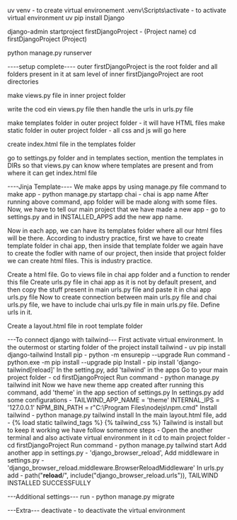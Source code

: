 uv venv - to create virtual environement
.venv\Scripts\activate - to activate virtual environment
uv pip install Django

django-admin startproject firstDjangoProject - (Project name)
cd firstDjangoProject (Project)

python manage.py runserver


----setup complete----
outer firstDjangoProject is the root folder and all folders present in it at sam level of inner firstDjangoProject are root directories

make views.py file in inner project folder

write the cod ein views.py file
then handle the urls in urls.py file

make templates folder in outer project folder - it will have HTML files
make static folder in outer project folder - all css and js will go here

create index.html file in the templates folder

go to settings.py folder and in templates section, mention the templates in DIRs so that views.py can know where templates are present and from where it can get index.html file


----Jinja Template----
We make apps by using manage.py file
command to make app - python manage.py startapp chai   - chai is app name
After running above command, app folder will be made along with some files.
Now, we have to tell our main project that we have made a new app - go to settings.py and in INSTALLED_APPS add the new app name. 

Now in each app, we can have its templates folder where all our html files will be there. According to industry practice, first we have to create template folder in chai app, then inside that template folder we again have to create the fodler with name of our project, then inside that project folder we can create html files. This is industry practice.

Create a html file.
Go to views file in chai app folder and a function to render this file
Create urls.py file in chai app as it is not by default present, and then copy the stuff present in main urls.py file and paste it in chai app urls.py file
Now to create connection between main urls.py file and chai urls.py file, we have to include chai urls.py file in main urls.py file. Define urls in it.

Create a layout.html file in root template folder


---To connect django with tailwind---
First activate virtual environment.
In the outermost or starting folder of the project install tailwind -  uv pip install django-tailwind
Install pip -  python -m ensurepip --upgrade
Run command - python.exe -m pip install --upgrade pip
Install - pip install 'django-tailwind[reload]'
In the setting.py, add 'tailwind' in the apps 
Go to your main project folder -  cd firstDjangoProject
Run command - python manage.py tailwind init
Now we have new theme app created after running this command, add 'theme' in the app section of settings.py
In settings.py add some configurations - 
    TAILWIND_APP_NAME = 'theme'
    INTERNAL_IPS = '127.0.0.1'
    NPM_BIN_PATH = r"C:\Program Files\nodejs\npm.cmd"
Install tailwind - python manage.py tailwind install
In the main layout.html file, add - {% load static tailwind_tags %}
                                    {% tailwind_css %}
Tailwind is install but to keep it working we have follow somemore steps -
Open the another terminal and also activate virtual environment in it
cd to main project folder - cd firstDjangoProject
Run command - python manage.py tailwind start
Add another app in settings.py - 'django_browser_reload',
Add middleware in settings.py - 'django_browser_reload.middleware.BrowserReloadMiddleware'
In urls.py add - path("__reload__/", include("django_browser_reload.urls")),
TAILWIND INSTALLED SUCCESSFULLY


---Additional settings---
run - python manage.py migrate



---Extra---
deactivate - to deactivate the virtual environment